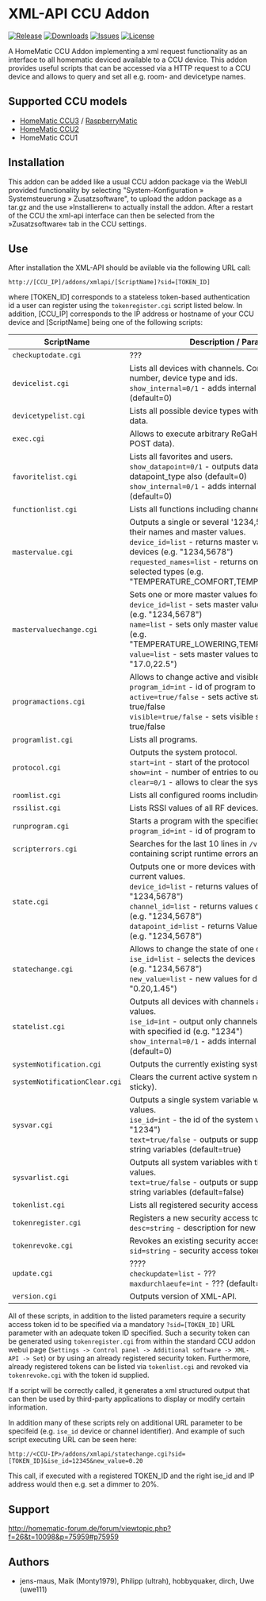 # XML-API CCU Addon

[![Release](https://img.shields.io/github/release/homematic-community/XML-API.svg)](https://github.com/homematic-community/XML-API/releases/latest)
[![Downloads](https://img.shields.io/github/downloads/homematic-community/XML-API/latest/total.svg)](https://github.com/homematic-community/XML-API/releases/latest)
[![Issues](https://img.shields.io/github/issues/homematic-community/XML-API.svg)](https://github.com/homematic-community/XML-API/issues)
[![License](https://img.shields.io/badge/license-GPL%203.0-green.svg)](https://opensource.org/licenses/GPL-3.0)

A HomeMatic CCU Addon implementing a xml request functionality as an interface to all homematic deviced available to a CCU device. This addon provides useful scripts that can be accessed via a HTTP request to a CCU device and allows to query and set all e.g. room- and devicetype names.

## Supported CCU models
* [HomeMatic CCU3](https://www.eq-3.de/produkte/homematic/zentralen-und-gateways/smart-home-zentrale-ccu3.html) / [RaspberryMatic](http://raspberrymatic.de/)
* [HomeMatic CCU2](https://www.eq-3.de/produkt-detail-zentralen-und-gateways/items/homematic-zentrale-ccu-2.html)
* HomeMatic CCU1

## Installation
This addon can be added like a usual CCU addon package via the WebUI provided functionality by selecting "System-Konfiguration » Systemsteuerung » Zusatzsoftware", to upload the addon package as a tar.gz and the use »Installieren« to actually install the addon. After a restart of the CCU the xml-api interface can then be selected from the »Zusatzsoftware« tab in the CCU settings.

## Use
After installation the XML-API should be avilable via the following URL call:
```
http://[CCU_IP]/addons/xmlapi/[ScriptName]?sid=[TOKEN_ID]
```
where [TOKEN_ID] corresponds to a stateless token-based authentication id a user can register using the `tokenregister.cgi` script listed below. In addition, [CCU_IP] corresponds to the IP address or hostname of your CCU device and [ScriptName] being one of the following scripts:

| ScriptName                    | Description / Parameters  
| ----------------------------- |-------------------------
| `checkuptodate.cgi`           | ???
| `devicelist.cgi`              | Lists all devices with channels. Contain names, serial number, device type and ids.<br> `show_internal=0/1` - adds internal channels also (default=0)
| `devicetypelist.cgi`          | Lists all possible device types with their possible meta data.
| `exec.cgi`                    | Allows to execute arbitrary ReGaHss script commands (as POST data).
| `favoritelist.cgi`            | Lists all favorites and users.<br>`show_datapoint=0/1` - outputs datapoint_id and datapoint_type also (default=0)<br>`show_internal=0/1` - adds internal channels also (default=0)
| `functionlist.cgi`            | Lists all functions including channels.
| `mastervalue.cgi`             | Outputs a single or several '1234,5678' devices with their names and master values.<br>`device_id=list` - returns master values of specified devices (e.g. "1234,5678")<br>`requested_names=list` - returns only master values of selected types (e.g. "TEMPERATURE_COMFORT,TEMPERATURE_LOWERING")
| `mastervaluechange.cgi`       | Sets one or more master values for a list of devices.<br>`device_id=list` - sets master values of specified devices (e.g. "1234,5678")<br>`name=list` - sets only master values of selected types (e.g. "TEMPERATURE_LOWERING,TEMPERATURE_COMFORT")<br>`value=list` - sets master values to specified values (e.g. "17.0,22.5")
| `programactions.cgi`          | Allows to change active and visible program options.<br>`program_id=int` - id of program to modify (e.g. "1234")<br>`active=true/false` - sets active status of program to true/false<br>`visible=true/false` - sets visible status of program to true/false
| `programlist.cgi`             | Lists all programs.
| `protocol.cgi`                | Outputs the system protocol.<br>`start=int` - start of the protocol<br>`show=int` - number of entries to output<br>`clear=0/1` - allows to clear the system protocol
| `roomlist.cgi`                | Lists all configured rooms including channels.
| `rssilist.cgi`                | Lists RSSI values of all RF devices.
| `runprogram.cgi`              | Starts a program with the specified id.<br>`program_id=int` - id of program to modify (e.g. "1234")
| `scripterrors.cgi`            | Searches for the last 10 lines in `/var/log/messages` containing script runtime errors and outputs them.
| `state.cgi`                   | Outputs one or more devices with their channels and current values.<br>`device_id=list` - returns values of specified devices (e.g. "1234,5678")<br>`channel_id=list` - returns values of specified channels (e.g. "1234,5678")<br>`datapoint_id=list` - returns Value() for datapoint with id (e.g. "1234,5678")
| `statechange.cgi`             | Allows to change the state of one or more devices.<br>`ise_id=list` - selects the devices with the specified ids (e.g. "1234,5678")<br>`new_value=list` - new values for device states (e.g. "0.20,1.45")
| `statelist.cgi`               | Outputs all devices with channels and their current values.<br>`ise_id=int` - output only channels and values of device with specified id (e.g. "1234")<br>`show_internal=0/1` - adds internal channels also (default=0)
| `systemNotification.cgi`      | Outputs the currently existing system notifications.
| `systemNotificationClear.cgi` | Clears the current active system notifications (if not sticky).
| `sysvar.cgi`                  | Outputs a single system variable with its corresponding values.<br>`ise_id=int` - the id of the system variable to output (e.g. "1234")<br>`text=true/false` - outputs or suppressed the text for string variables (default=true)
| `sysvarlist.cgi`              | Outputs all system variables with their corresponding values.<br>`text=true/false` - outputs or suppressed the text for string variables (default=false)
| `tokenlist.cgi`               | Lists all registered security access tokens.
| `tokenregister.cgi`           | Registers a new security access token.<br>`desc=string` - description for new token id
| `tokenrevoke.cgi`             | Revokes an existing security access token.<br>`sid=string` - security access token id
| `update.cgi`                  | ????<br>`checkupdate=list` - ???<br>`maxdurchlaeufe=int` - ??? (default=7)
| `version.cgi`                 | Outputs version of XML-API.

All of these scripts, in addition to the listed parameters require a security access token id to be specified via a mandatory `?sid=[TOKEN_ID]` URL parameter with an adequate token ID specified. Such a security token can be generated using `tokenregister.cgi` from within the standard CCU addon webui page (`Settings -> Control panel -> Additional software -> XML-API -> Set`) or by using an already registered security token. Furthermore, already registered tokens can be listed via `tokenlist.cgi` and revoked via `tokenrevoke.cgi` with the token id supplied.

If a script will be correctly called, it generates a xml structured output that can then be used by third-party applications to display or modify certain information. 

In addition many of these scripts rely on additional URL parameter to be specifeid (e.g. `ise_id` device or channel identifier). And example of such script executing URL can be seen here:
```
http://<CCU-IP>/addons/xmlapi/statechange.cgi?sid=[TOKEN_ID]&ise_id=12345&new_value=0.20
```
This call, if executed with a registered TOKEN_ID and the right ise_id and IP address would then e.g. set a dimmer to 20%.

## Support
http://homematic-forum.de/forum/viewtopic.php?f=26&t=10098&p=75959#p75959

## Authors
* jens-maus, Maik (Monty1979), Philipp (ultrah), hobbyquaker, dirch, Uwe (uwe111)
